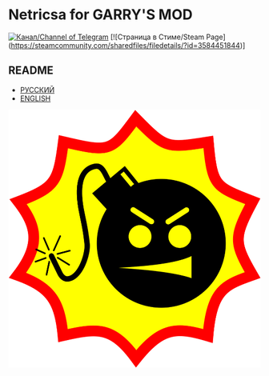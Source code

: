 # Netricsa for GARRY'S MOD

[![Канал/Channel of Telegram](https://img.shields.io/badge/Telegram-2CA5E0?style=flat-squeare&logo=telegram&logoColor=white)](https://t.me/taipo3)
[![Страница в Стиме/Steam Page] (https://steamcommunity.com/sharedfiles/filedetails/?id=3584451844)]

## README
- [РУССКИЙ](./docs/README-RUS.md)
- [ENGLISH](./docs/README-ENG.md)

![serious-sam.png](./docs/images/serious-sam.png)

